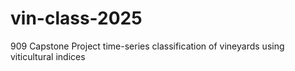 # vin-class-2025
909 Capstone Project time-series classification of vineyards using viticultural indices
